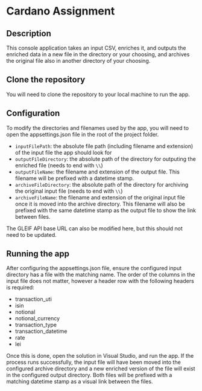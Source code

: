 # Cardano Assignment

## Description
This console application takes an input CSV, enriches it, and outputs the enriched data in a new file in the directory or your choosing, and archives the original file also in another directory of your choosing.

## Clone the repository
You will need to clone the repository to your local machine to run the app.

## Configuration
To modify the directories and filenames used by the app, you will need to open the appsettings.json file in the root of the project folder.
- `inputFilePath`: the absolute file path (including filename and extension) of the input file the app should look for
- `outputFileDirectory`: the absolute path of the directory for outputing the enriched file (needs to end with `\\`)
- `outputFileName`: the filename and extension of the output file. This filename will be prefixed with a datetime stamp.
- `archiveFileDirectory`: the absolute path of the directory for archiving the original input file (needs to end with `\\`)
- `archiveFileName`: the filename and extension of the original input file once it is moved into the archive directory. This filename will also be prefixed with the same datetime stamp as the output file to show the link between files.

The GLEIF API base URL can also be modified here, but this should not need to be updated.

## Running the app
After configuring the appsettings.json file, ensure the configured input directory has a file with the matching name. The order of the columns in the input file does not matter, however a header row with the following headers is required:
- transaction_uti
- isin
- notional
- notional_currency
- transaction_type
- transaction_datetime
- rate
- lei

Once this is done, open the solution in Visual Studio, and run the app. If the process runs successfully, the input file will have been moved into the configured archive directory and a new enriched version of the file will exist in the configured output directory. Both files will be prefixed with a matching datetime stamp as a visual link between the files.